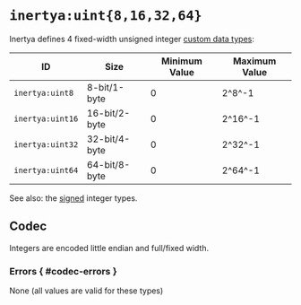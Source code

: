 # `inertya:uint{8,16,32,64}`

Inertya defines 4 fixed-width unsigned integer [custom data types]:

[custom data types]: ../../features/custom-data.md

| ID               | Size          | Minimum Value | Maximum Value |
|------------------|---------------|---------------|---------------|
| `inertya:uint8`  | 8-bit/1-byte  | 0             | 2^8^-1        |
| `inertya:uint16` | 16-bit/2-byte | 0             | 2^16^-1       |
| `inertya:uint32` | 32-bit/4-byte | 0             | 2^32^-1       |
| `inertya:uint64` | 64-bit/8-byte | 0             | 2^64^-1       |

See also: the [signed](ints.md) integer types.


## Codec

Integers are encoded little endian and full/fixed width.

### Errors { #codec-errors }

None (all values are valid for these types)
